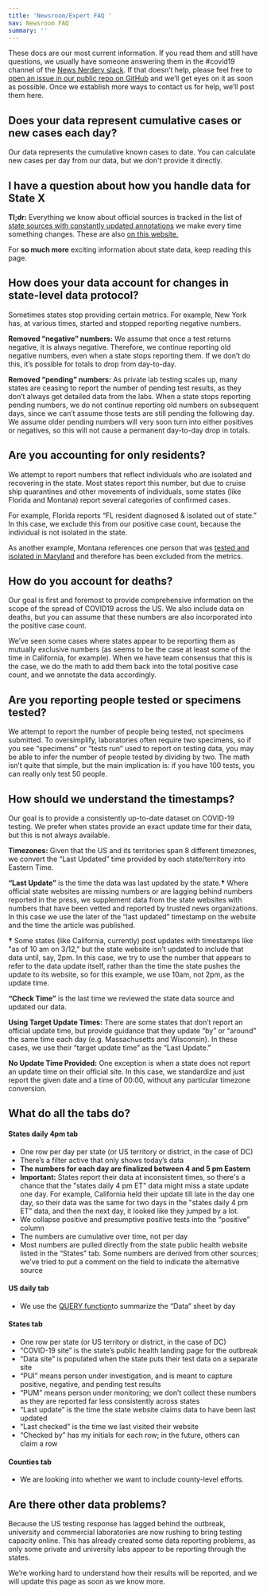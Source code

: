 ```yaml
---
title: 'Newsroom/Expert FAQ '
nav: Newsroom FAQ
summary: ''
---
```

These docs are our most current information. If you read them and still have questions, we usually have someone answering them in the #covid19 channel of the [News Nerdery slack](https://newsnerdery.org/). If that doesn’t help, please feel free to [open an issue in our public repo on GitHub](https://github.com/COVID19Tracking/issues/issues) and we’ll get eyes on it as soon as possible. Once we establish more ways to contact us for help, we’ll post them here.

## Does your data represent cumulative cases or new cases each day?

Our data represents the cumulative known cases to date. You can calculate new cases per day from our data, but we don't provide it directly.

## I have a question about how you handle data for State X

**Tl;dr:** Everything we know about official sources is tracked in the list of [state sources with constantly updated annotations](https://docs.google.com/spreadsheets/u/2/d/e/2PACX-1vRwAqp96T9sYYq2-i7Tj0pvTf6XVHjDSMIKBdZHXiCGGdNC0ypEU9NbngS8mxea55JuCFuua1MUeOj5/pubhtml#) we make every time something changes. These are also [on this website.](/data/)

For **so much more** exciting information about state data, keep reading this page.

## How does your data account for changes in state-level data protocol?

Sometimes states stop providing certain metrics. For example, New York has, at various times, started and stopped reporting negative numbers.

**Removed “negative” numbers:** We assume that once a test returns negative, it is always negative. Therefore, we continue reporting old negative numbers, even when a state stops reporting them. If we don’t do this, it’s possible for totals to drop from day-to-day.

**Removed “pending” numbers:** As private lab testing scales up, many states are ceasing to report the number of pending test results, as they don’t always get detailed data from the labs. When a state stops reporting pending numbers, we do not continue reporting old numbers on subsequent days, since we can’t assume those tests are still pending the following day. We assume older pending numbers will very soon turn into either positives or negatives, so this will not cause a permanent day-to-day drop in totals.

## Are you accounting for only residents?

We attempt to report numbers that reflect individuals who are isolated and recovering in the state. Most states report this number, but due to cruise ship quarantines and other movements of individuals, some states (like Florida and Montana) report several categories of confirmed cases.

For example, Florida reports “FL resident diagnosed & isolated out of state.” In this case, we exclude this from our positive case count, because the individual is not isolated in the state.

As another example, Montana references one person that was [tested and isolated in Maryland](https://www.mtpr.org/post/montanan-maryland-tests-positive-covid-19) and therefore has been excluded from the metrics.

## How do you account for deaths?

Our goal is first and foremost to provide comprehensive information on the scope of the spread of COVID19 across the US. We also include data on deaths, but you can assume that these numbers are also incorporated into the positive case count.

We’ve seen some cases where states appear to be reporting them as mutually exclusive numbers (as seems to be the case at least some of the time in California, for example). When we have team consensus that this is the case, we do the math to add them back into the total positive case count, and we annotate the data accordingly.

## Are you reporting people tested or specimens tested?

We attempt to report the number of people being tested, not specimens submitted. To oversimplify, laboratories often require two specimens, so if you see “specimens” or “tests run” used to report on testing data, you may be able to infer the number of people tested by dividing by two. The math isn’t quite that simple, but the main implication is: if you have 100 tests, you can really only test 50 people.

## How should we understand the timestamps?

Our goal is to provide a consistently up-to-date dataset on COVID-19 testing. We prefer when states provide an exact update time for their data, but this is not always available.

**Timezones:** Given that the US and its territories span 8 different timezones, we convert the “Last Updated” time provided by each state/territory into Eastern Time. 

**“Last Update”** is the time the data was last updated by the state.**†** Where official state websites are missing numbers or are lagging behind numbers reported in the press, we supplement data from the state websites with numbers that have been vetted and reported by trusted news organizations. In this case we use the later of the “last updated” timestamp on the website and the time the article was published.

**†** Some states (like California, currently) post updates with timestamps like "as of 10 am on 3/12," but the state website isn’t updated to include that data until, say, 2pm. In this case, we try to use the number that appears to refer to the data update itself, rather than the time the state pushes the update to its website, so for this example, we use 10am, not 2pm, as the update time.

**“Check Time”** is the last time we reviewed the state data source and updated our data.

**Using Target Update Times:** There are some states that don’t report an official update time, but provide guidance that they update “by” or “around” the same time each day (e.g. Massachusetts and Wisconsin). In these cases, we use their “target update time” as the “Last Update.”

**No Update Time Provided:** One exception is when a state does not report an update time on their official site. In this case, we standardize and just report the given date and a time of 00:00, without any particular timezone conversion.

## What do all the tabs do?

#### States daily 4pm tab

* One row per day per state (or US territory or district, in the case of DC)
* There’s a filter active that only shows today’s data
* **The numbers for each day are finalized between 4 and 5 pm Eastern**
* **Important:** States report their data at inconsistent times, so there's a chance that the "states daily 4 pm ET" data might miss a state update one day. For example, California held their update till late in the day one day, so their data was the same for two days in the "states daily 4 pm ET" data, and then the next day, it looked like they jumped by a lot.
* We collapse positive and presumptive positive tests into the “positive” column
* The numbers are cumulative over time, not per day
* Most numbers are pulled directly from the state public health website listed in the “States” tab. Some numbers are derived from other sources; we’ve tried to put a comment on the field to indicate the alternative source

#### US daily tab

* We use the [QUERY function](https://support.google.com/docs/answer/3093343?hl=en)to summarize the “Data” sheet by day

#### States tab

* One row per state (or US territory or district, in the case of DC)
* “COVID-19 site” is the state’s public health landing page for the outbreak
* “Data site” is populated when the state puts their test data on a separate site
* “PUI” means person under investigation, and is meant to capture positive, negative, and pending test results
* “PUM” means person under monitoring; we don’t collect these numbers as they are reported far less consistently across states
* “Last update” is the time the state website claims data to have been last updated
* “Last checked” is the time we last visited their website
* “Checked by” has my initials for each row; in the future, others can claim a row

#### Counties tab

* We are looking into whether we want to include county-level efforts.

## Are there other data problems?

Because the US testing response has lagged behind the outbreak, university and commercial laboratories are now rushing to bring testing capacity online. This has already created some data reporting problems, as only some private and university labs appear to be reporting through the states. 

We’re working hard to understand how their results will be reported, and we will update this page as soon as we know more.